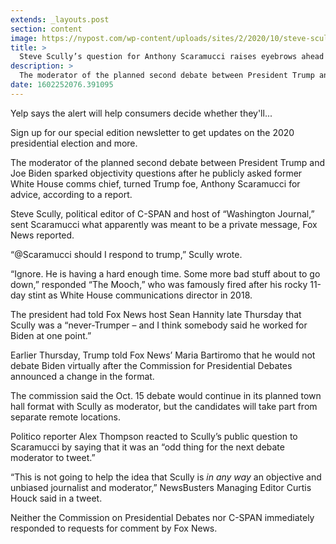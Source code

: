 ```yaml
--- 
extends: _layouts.post 
section: content 
image: https://nypost.com/wp-content/uploads/sites/2/2020/10/steve-scully.jpg?quality=90&strip=all&w=1200 
title: > 
  Steve Scully’s question for Anthony Scaramucci raises eyebrows ahead of debate 
description: > 
  The moderator of the planned second debate between President Trump and Joe Biden sparked objectivity questions after he publicly asked former White House comms chief, turned Trump foe, Anthony Scaramucci for advice, according to a report.Steve Scully, political editor of C-SPAN and host of “Washington Journal,” sent Scaramucci what apparently was meant to be a private message, Fox News reported.“@Scaramucci should I respond to trump,” Scully wrote.The commission said the Oct. 15 debate would continue in its planned town hall format with Scully as moderator, but the candidates will take part from separate remote locations.Neither the Commission on Presidential Debates nor C-SPAN immediately responded to requests for comment by Fox News. 
date: 1602252076.391095 
--- 
```

Yelp says the alert will help consumers decide whether they'll...

Sign up for our special edition newsletter to get updates on the 2020 presidential election and more.

The moderator of the planned second debate between President Trump and Joe Biden sparked objectivity questions after he publicly asked former White House comms chief, turned Trump foe, Anthony Scaramucci for advice, according to a report.

Steve Scully, political editor of C-SPAN and host of “Washington Journal,” sent Scaramucci what apparently was meant to be a private message, Fox News reported.

“@Scaramucci should I respond to trump,” Scully wrote.

“Ignore. He is having a hard enough time. Some more bad stuff about to go down,” responded “The Mooch,” who was famously fired after his rocky 11-day stint as White House communications director in 2018.

The president had told Fox News host Sean Hannity late Thursday that Scully was a “never-Trumper – and I think somebody said he worked for Biden at one point.”

Earlier Thursday, Trump told Fox News’ Maria Bartiromo that he would not debate Biden virtually after the Commission for Presidential Debates announced a change in the format.

The commission said the Oct. 15 debate would continue in its planned town hall format with Scully as moderator, but the candidates will take part from separate remote locations.

Politico reporter Alex Thompson reacted to Scully’s public question to Scaramucci by saying that it was an “odd thing for the next debate moderator to tweet.”

“This is not going to help the idea that Scully is *in any way* an objective and unbiased journalist and moderator,” NewsBusters Managing Editor Curtis Houck said in a tweet.

Neither the Commission on Presidential Debates nor C-SPAN immediately responded to requests for comment by Fox News.